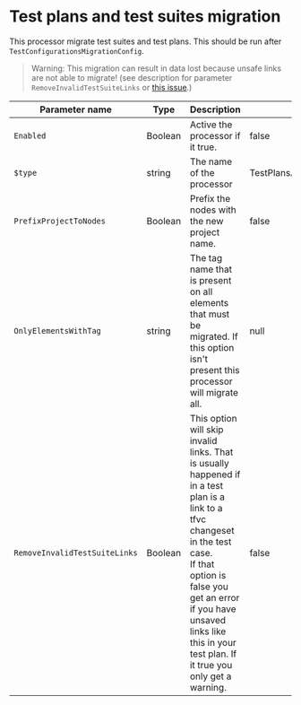 # Test plans and test suites migration

This processor migrate test suites and test plans. This should be run after `TestConfigurationsMigrationConfig`.

> Warning: This migration can result in data lost because unsafe links are not able to migrate! (see description for parameter `RemoveInvalidTestSuiteLinks` or [this issue](https://github.com/nkdAgility/azure-devops-migration-tools/issues/178).)

| Parameter name                | Type    | Description                              | Default Value                            |
|-------------------------------|---------|------------------------------------------|------------------------------------------|
| `Enabled`                     | Boolean | Active the processor if it true.         | false                                    |
| `$type`                  | string  | The name of the processor                | TestPlansAndSuitesMigrationConfig |
| `PrefixProjectToNodes`        | Boolean | Prefix the nodes with the new project name. | false                                    |
| `OnlyElementsWithTag`         | string  | The tag name that is present on all elements that must be migrated. If this option isn't present this processor will migrate all. | null                                     |
| `RemoveInvalidTestSuiteLinks` | Boolean | This option will skip invalid links. That is usually happened if in a test plan is a link to a tfvc changeset in the test case.<br>If that option is false you get an error if you have unsaved links like this in your test plan. If it true you only get a warning. | false                                    |
